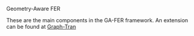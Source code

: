 Geometry-Aware FER

These are the main components in the GA-FER framework. An extension can be found at [Graph-Tran](https://github.com/cikrhazo/Graph-Plus-Transformer-FER)
